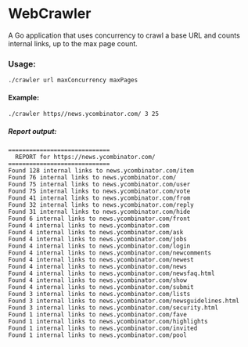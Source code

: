 # WebCrawler

A Go application that uses concurrency to crawl a base URL and counts internal links, up to the max page count.

### Usage:
``` ./crawler url maxConcurrency maxPages ```

#### Example:
``` ./crawler https//news.ycombinator.com/ 3 25  ```

##### Report output:
``` 
=============================
  REPORT for https://news.ycombinator.com/
=============================
Found 128 internal links to news.ycombinator.com/item
Found 76 internal links to news.ycombinator.com/
Found 75 internal links to news.ycombinator.com/user
Found 75 internal links to news.ycombinator.com/vote
Found 41 internal links to news.ycombinator.com/from
Found 32 internal links to news.ycombinator.com/reply
Found 31 internal links to news.ycombinator.com/hide
Found 6 internal links to news.ycombinator.com/front
Found 4 internal links to news.ycombinator.com
Found 4 internal links to news.ycombinator.com/ask
Found 4 internal links to news.ycombinator.com/jobs
Found 4 internal links to news.ycombinator.com/login
Found 4 internal links to news.ycombinator.com/newcomments
Found 4 internal links to news.ycombinator.com/newest
Found 4 internal links to news.ycombinator.com/news
Found 4 internal links to news.ycombinator.com/newsfaq.html
Found 4 internal links to news.ycombinator.com/show
Found 4 internal links to news.ycombinator.com/submit
Found 3 internal links to news.ycombinator.com/lists
Found 3 internal links to news.ycombinator.com/newsguidelines.html
Found 3 internal links to news.ycombinator.com/security.html
Found 1 internal links to news.ycombinator.com/fave
Found 1 internal links to news.ycombinator.com/highlights
Found 1 internal links to news.ycombinator.com/invited
Found 1 internal links to news.ycombinator.com/pool
```